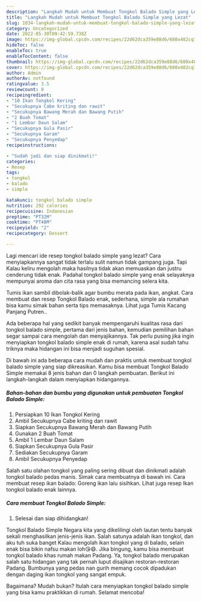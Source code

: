 ```yaml
---
description: "Langkah Mudah untuk Membuat Tongkol Balado Simple yang Lezat"
title: "Langkah Mudah untuk Membuat Tongkol Balado Simple yang Lezat"
slug: 1034-langkah-mudah-untuk-membuat-tongkol-balado-simple-yang-lezat
category: Uncategorized
date: 2022-05-30T09:42:59.738Z
image: https://img-global.cpcdn.com/recipes/22d62dca359e88d6/680x482cq70/tongkol-balado-simple-foto-resep-utama.jpg
hideToc: false
enableToc: true
enableTocContent: false
thumbnail: https://img-global.cpcdn.com/recipes/22d62dca359e88d6/680x482cq70/tongkol-balado-simple-foto-resep-utama.jpg
cover: https://img-global.cpcdn.com/recipes/22d62dca359e88d6/680x482cq70/tongkol-balado-simple-foto-resep-utama.jpg
author: Admin
authorAv: notfound
ratingvalue: 3.5
reviewcount: 8
recipeingredient:
- "10 Ikan Tongkol Kering"
- "Secukupnya Cabe kriting dan rawit"
- "Secukupnya Bawang Merah dan Bawang Putih"
- "2 Buah Tomat"
- "1 Lembar Daun Salam"
- "Secukupnya Gula Pasir"
- "Secukupnya Garam"
- "Secukupnya Penyedap"
recipeinstructions:

- "Sudah jadi dan siap dinikmati!"
categories:
- Resep
tags:
- tongkol
- balado
- simple

katakunci: tongkol balado simple 
nutrition: 292 calories
recipecuisine: Indonesian
preptime: "PT32M"
cooktime: "PT40M"
recipeyield: "2"
recipecategory: Dessert

---
```



Lagi mencari ide resep tongkol balado simple yang lezat? Cara menyiapkannya sangat tidak terlalu sulit namun tidak gampang juga. Tapi Kalau keliru mengolah maka hasilnya tidak akan memuaskan dan justru cenderung tidak enak. Padahal tongkol balado simple yang enak selayaknya mempunyai aroma dan cita rasa yang bisa memancing selera kita.


Tumis ikan sambil dibolak-balik agar bumbu merata pada ikan, angkat. Cara membuat dan resep Tongkol Balado enak, sederhana, simple ala rumahan bisa kamu simak bahan serta tips memasaknya. Lihat juga Tumis Kacang Panjang Putren..

Ada beberapa hal yang sedikit banyak mempengaruhi kualitas rasa dari tongkol balado simple, pertama dari jenis bahan, kemudian pemilihan bahan segar sampai cara mengolah dan menyajikannya. Tak perlu pusing jika ingin menyiapkan tongkol balado simple enak di rumah, karena asal sudah tahu triknya maka hidangan ini bisa menjadi suguhan spesial.


Di bawah ini ada beberapa cara mudah dan praktis untuk membuat tongkol balado simple yang siap dikreasikan. Kamu bisa membuat Tongkol Balado Simple memakai 8 jenis bahan dan 0 langkah pembuatan. Berikut ini langkah-langkah dalam menyiapkan hidangannya.

<!--inarticleads1-->

##### Bahan-bahan dan bumbu yang digunakan untuk pembuatan Tongkol Balado Simple:

1. Persiapkan 10 Ikan Tongkol Kering
1. Ambil Secukupnya Cabe kriting dan rawit
1. Siapkan Secukupnya Bawang Merah dan Bawang Putih
1. Gunakan 2 Buah Tomat
1. Ambil 1 Lembar Daun Salam
1. Siapkan Secukupnya Gula Pasir
1. Sediakan Secukupnya Garam
1. Ambil Secukupnya Penyedap


Salah satu olahan tongkol yang paling sering dibuat dan dinikmati adalah tongkol balado pedas manis. Simak cara membuatnya di bawah ini. Cara membuat resep ikan balado: Goreng ikan lalu sisihkan. Lihat juga resep Ikan tongkol balado enak lainnya. 

<!--inarticleads2-->

##### Cara membuat Tongkol Balado Simple:


1. Selesai dan siap dihidangkan!

Tongkol Balado Simple Negara kita yang dikelilingi oleh lautan tentu banyak sekali menghasilkan jenis-jenis ikan. Salah satunya adalah ikan tongkol, dan aku tuh suka banget Kalau mengolah ikan tongkol yang di balado, selain enak bisa bikin nafsu makan loh😘😄. Jika bingung, kamu bisa membuat tongkol balado khas rumah makan Padang. Ya, tongkol balado merupakan salah satu hidangan yang tak pernah luput disajikan restoran-restoran Padang. Bumbunya yang pedas nan gurih memang cocok dipadukan dengan daging ikan tongkol yang sangat empuk. 

Bagaimana? Mudah bukan? Itulah cara menyiapkan tongkol balado simple yang bisa kamu praktikkan di rumah. Selamat mencoba!
